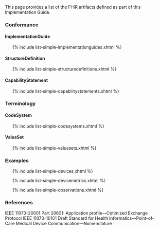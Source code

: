 This page provides a list of the FHIR artifacts defined as part of this Implementation Guide.
### Conformance
#### ImplementationGuide
<ul>{% include list-simple-implementationguides.xhtml %}</ul>
<h4>StructureDefinition</h4>

<ul>{% include list-simple-structuredefinitions.xhtml %}</ul>

<h4>CapabilityStatement</h4>
<ul>{% include list-simple-capabilitystatements.xhtml %}</ul>
<h3>Terminology</h3>
<h4>CodeSystem</h4>
<ul>{% include list-simple-codesystems.xhtml %}</ul>
<h4>ValueSet</h4>
<ul>{% include list-simple-valuesets.xhtml %}</ul>
<h3>Examples</h3>
<ul>{% include list-simple-devices.xhtml %}</ul>
<ul>{% include list-simple-devicemetrics.xhtml %}</ul>
<ul>{% include list-simple-observations.xhtml %}</ul>

### References
IEEE 11073-20601 Part 20601: Application profile—Optimized Exchange Protocol
IEEE 11073-10101 Draft Standard for Health Informatics—Point-of-Care Medical Device Communication—Nomenclature
